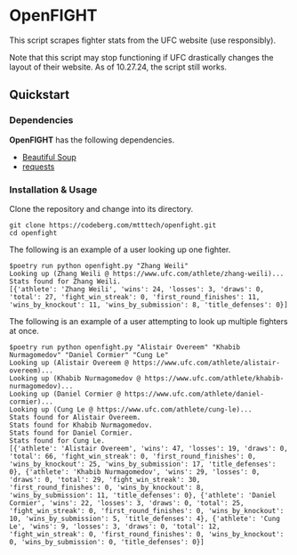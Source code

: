 # OpenFIGHT

This script scrapes fighter stats from the UFC website (use responsibly).

Note that this script may stop functioning if UFC drastically changes the layout of their website. As of 10.27.24, the script still works.

## Quickstart

### Dependencies

**OpenFIGHT** has the following dependencies.

* [Beautiful Soup](https://code.launchpad.net/beautifulsoup)
* [requests](https://github.com/psf/requests)

### Installation & Usage

Clone the repository and change into its directory.

```
git clone https://codeberg.com/mtttech/openfight.git
cd openfight
```

The following is an example of a user looking up one fighter.

```
$poetry run python openfight.py "Zhang Weili"
Looking up (Zhang Weili @ https://www.ufc.com/athlete/zhang-weili)...
Stats found for Zhang Weili.
[{'athlete': 'Zhang Weili', 'wins': 24, 'losses': 3, 'draws': 0, 'total': 27, 'fight_win_streak': 0, 'first_round_finishes': 11, 'wins_by_knockout': 11, 'wins_by_submission': 8, 'title_defenses': 0}]
```

The following is an example of a user attempting to look up multiple fighters at once.

```
$poetry run python openfight.py "Alistair Overeem" "Khabib Nurmagomedov" "Daniel Cormier" "Cung Le"
Looking up (Alistair Overeem @ https://www.ufc.com/athlete/alistair-overeem)...
Looking up (Khabib Nurmagomedov @ https://www.ufc.com/athlete/khabib-nurmagomedov)...
Looking up (Daniel Cormier @ https://www.ufc.com/athlete/daniel-cormier)...
Looking up (Cung Le @ https://www.ufc.com/athlete/cung-le)...
Stats found for Alistair Overeem.
Stats found for Khabib Nurmagomedov.
Stats found for Daniel Cormier.
Stats found for Cung Le.
[{'athlete': 'Alistair Overeem', 'wins': 47, 'losses': 19, 'draws': 0, 'total': 66, 'fight_win_streak': 0, 'first_round_finishes': 0, 'wins_by_knockout': 25, 'wins_by_submission': 17, 'title_defenses': 0}, {'athlete': 'Khabib Nurmagomedov', 'wins': 29, 'losses': 0, 'draws': 0, 'total': 29, 'fight_win_streak': 30, 'first_round_finishes': 0, 'wins_by_knockout': 8, 'wins_by_submission': 11, 'title_defenses': 0}, {'athlete': 'Daniel Cormier', 'wins': 22, 'losses': 3, 'draws': 0, 'total': 25, 'fight_win_streak': 0, 'first_round_finishes': 0, 'wins_by_knockout': 10, 'wins_by_submission': 5, 'title_defenses': 4}, {'athlete': 'Cung Le', 'wins': 9, 'losses': 3, 'draws': 0, 'total': 12, 'fight_win_streak': 0, 'first_round_finishes': 0, 'wins_by_knockout': 0, 'wins_by_submission': 0, 'title_defenses': 0}]
```
